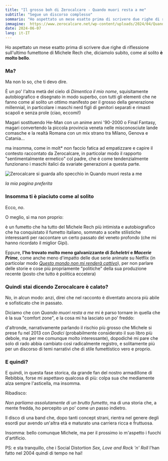 ```yaml
---
title: "Il grosso boh di Zerocalcare - Quando muori resta a me"
subtitle: "Segue un discorso complesso"
sommario: "Ho aspettato un mese esatto prima di scrivere due righe di riflessione sull'ultimo fumettone di Michele Rech che, diciamolo subito, come al solito è molto bello..."
immagine:  https://www.zerocalcare.net/wp-content/uploads/2024/04/Quando-muori-resta-a-me-REGULAR-mockup-sito-e1712573754357.jpeg 
date: 2024-06-07
lang: it-IT
---
```


Ho aspettato un mese esatto prima di scrivere due righe di riflessione sull'ultimo fumettone di Michele Rech che, diciamolo subito, come al solito **è molto bello**.

### Ma?

Ma non lo so, che ti devo dire. 

È un po' l'altra metà del cielo di _Dimentica il mio nome_, squisitamente autobiografico e disegnato in modo superbo, con tutti gli elementi che ne fanno come al solito un ottimo manifesto per il grosso della generazione millennial, in particolare i maschi nerd figli di genitori separati e rimasti scapoli e senza prole (ciao, eccomi!) 

Magari sostituendo He-Man con un anime anni '90-2000 o Final Fantasy, magari convertendo la piccola provincia veneta nelle misconosciute lande comasche e la realtà Romana con un mix strano tra Milano, Genova e Catania...

ma insomma, come in molt* non faccio fatica ad empatizzare e capire il contesto raccontato da Zerocalcare, in particolar modo il rapporto "sentimentalmente ermetico" col padre, che è come tendenzialmente funzionano i maschi italici da svariate generazioni a questa parte. 

![Zerocalcare si guarda allo specchio in Quando muori resta a me](/img/zerocalcare.jpg)

_la mia pagina preferita_

### Insomma ti è piaciuto come al solito

Ecco, _no_.

O meglio, sì ma non proprio: 

è un fumetto che ha tutto del Michele Rech più intimista e autobiografico che ha conquistato il fumetto italiano, sommato a scelte stilistiche interessanti per raccontare un certo passato del veneto profondo (che mi hanno ricordato il miglior Gipi).

Eppure, **l'ho trovato molto meno galvanizzante di _Scheletri_ e _Macerie Prime_**, come anche meno d'impatto delle due serie animate su Netflix (in particolar modo [_Questo mondo non mi renderà cattivo_](/posts/ita/questo-mondo-non-mi-render%C3%A0-cattivo/)), per non parlare delle storie e cose più propriamente "politiche" della sua produzione recente (posto che tutto è politica eccetera)

### Quindi stai dicendo Zerocalcare è calato?

No, in alcun modo: anzi, direi che nel racconto è diventato ancora più abile e sofisticato che in passato. 

Diciamo che con _Quando muori resta a me_ mi è parso tornare in quella che è la sua "comfort zone", e la cosa mi ha lasciato un po' freddo:

d'altronde, narrativamente parlando il rischio più grosso che Michele si prese fu nel 2013 con _Dodici_ (probabilmente considerato il suo libro più debole, ma per me comunque molto interessante), dopodiché mi pare che solo di rado abbia cambiato così radicalmente registro, e solitamente più per un discorso di temi narrativi che di stile fumettistico vero e proprio. 

### E quindi?

E quindi, in questa fase storica, da grande fan del nostro armadillone di Rebibbia, forse mi aspettavo qualcosa di più: colpa sua che mediamente alza sempre l'asticella, ma insomma.

Ribadisco: 

_Non parliamo assolutamente di un brutto fumetto_, ma di una storia che, a mente fredda, ho percepito un po' come un passo indietro. 

Il disco di una band che, dopo tanti concept strani, rientra nel genere degli esordi pur avendo un'altra età e maturato una carriera ricca e fruttuosa. 

Insomma: bello comunque Michele, ma per il prossimo io m'aspetto i fuochi d'artificio.

PS: e sta tranquillo, che i Social Distortion _Sex, Love and Rock 'n' Roll_ l'han fatto nel 2004 quindi di tempo ne hai!